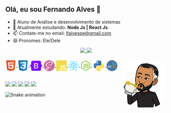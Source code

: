 ##    Olá, eu sou Fernando Alves 👋
- 📒 Aluno de Análise e desenvolvimento de sistemas
- 🌱 Atualmente estudando:   <strong>Node Js | React Js</strong>.
- 📫 Contate-me no email: lfalvespe@gmail.com
- 😄 Pronomes: Ele/Dele

<div align="center">
  <a href="https://github.com/lfalvespe">
  <img height="180em" src="https://github-readme-stats.vercel.app/api?username=lfalvespe&show_icons=true&theme=dracula&include_all_commits=true&count_private=true"/>
  <img height="180em" src="https://github-readme-stats.vercel.app/api/top-langs/?username=lfalvespe&layout=compact&langs_count=7&theme=dracula"/>
</div>
<div style="display: inline_block"><br>
  <img align="center" alt="lfalves-HTML" height="34" width="34" src="https://raw.githubusercontent.com/devicons/devicon/master/icons/html5/html5-original.svg">
  <img align="center" alt="lfalves-CSS" height="34" width="34" src="https://raw.githubusercontent.com/devicons/devicon/master/icons/css3/css3-original.svg">
  <img align="center" alt="lfalves-Bootstrap" height="40" width="40" src="https://raw.githubusercontent.com/devicons/devicon/master/icons/bootstrap/bootstrap-original.svg">
  <img align="center" alt="lfalves-sass" height="34" width="34" src="sass.png">
  
  <img align="center" alt="lfalves-Js" height="34" width="34" src="https://raw.githubusercontent.com/devicons/devicon/master/icons/javascript/javascript-plain.svg">
  <img align="center" alt="lfalves-React" height="34" width="34" src="https://raw.githubusercontent.com/devicons/devicon/master/icons/react/react-original.svg">
  <img align="center" alt="lfalves-Node" height="34" width="34" src="https://raw.githubusercontent.com/devicons/devicon/master/icons/nodejs/nodejs-plain.svg">
  
  <img align="center" alt="lfalves-Python" height="40" width="40" src="https://raw.githubusercontent.com/devicons/devicon/master/icons/python/python-original.svg">
  <img align="center" alt="lfalves-mysql" height="34" width="34" src="mysql.png">
  
  <img align="right" alt="lfalvespe-pic" height="150" style="border-radius:50px;" src="https://github.com/lfalvespe/lfalvespe/blob/main/cartoon2.png?width=676&height=676">
</div>
  
  ##
 
<div> 
  <a href="https://www.youtube.com/c/Comunica%C3%A7%C3%A3oCPqD" target="_blank"><img src="https://img.shields.io/badge/YouTube-FF0000?style=for-the-badge&logo=youtube&logoColor=white" target="_blank"></a>
  <a href="https://instagram.com/lfalvespe" target="_blank"><img src="https://img.shields.io/badge/-Instagram-%23E4405F?style=for-the-badge&logo=instagram&logoColor=white" target="_blank"></a>
 <a href="https://discord.com" target="_blank"><img src="https://img.shields.io/badge/Discord-7289DA?style=for-the-badge&logo=discord&logoColor=white" target="_blank"></a> 
  <a href = "mailto:lfalvespe@gmail.com"><img src="https://img.shields.io/badge/-Gmail-%23333?style=for-the-badge&logo=gmail&logoColor=white" target="_blank"></a>
  <a href="https://www.linkedin.com/in/fernando-alves-6a410323b/" target="_blank"><img src="https://img.shields.io/badge/-LinkedIn-%230077B5?style=for-the-badge&logo=linkedin&logoColor=white" target="_blank"></a> 
 
  ![Snake animation](https://github.com/lfalvespe/lfalvespe/blob/output/github-contribution-grid-snake.svg)
 
</div>
  
